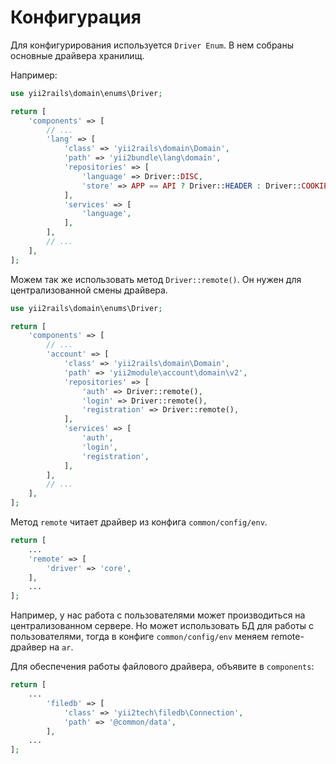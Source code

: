 Конфигурация
===

Для конфигурирования используется `Driver Enum`.
В нем собраны основные драйвера хранилищ.

Например:

```php
use yii2rails\domain\enums\Driver;

return [
	'components' => [
		// ...
		'lang' => [
            'class' => 'yii2rails\domain\Domain',
            'path' => 'yii2bundle\lang\domain',
            'repositories' => [
                'language' => Driver::DISC,
                'store' => APP == API ? Driver::HEADER : Driver::COOKIE,
            ],
            'services' => [
                'language',
            ],
        ],
		// ...
	],
];
```

Можем так же использовать метод `Driver::remote()`.
Он нужен для централизованной смены драйвера.

```php
use yii2rails\domain\enums\Driver;

return [
	'components' => [
		// ...
		'account' => [
			'class' => 'yii2rails\domain\Domain',
			'path' => 'yii2module\account\domain\v2',
			'repositories' => [
				'auth' => Driver::remote(),
				'login' => Driver::remote(),
				'registration' => Driver::remote(),
			],
			'services' => [
				'auth',
				'login',
				'registration',
			],
		],
		// ...
	],
];
```

Метод `remote` читает драйвер из конфига `common/config/env`.

```php
return [
	...
	'remote' => [
		'driver' => 'core',
	],
    ...
];
```

Например, у нас работа с пользователями может производиться на централизованном сервере.
Но может использовать БД для работы с пользователями,
тогда в конфиге `common/config/env` меняем remote-драйвер на `ar`.

Для обеспечения работы файлового драйвера, объявите в `components`:

```php
return [
	...
		'filedb' => [
			'class' => 'yii2tech\filedb\Connection',
			'path' => '@common/data',
		],
    ...
];
```
